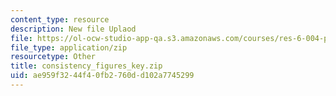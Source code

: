 ```yaml
---
content_type: resource
description: New file Uplaod
file: https://ol-ocw-studio-app-qa.s3.amazonaws.com/courses/res-6-004-principles-of-computer-system-design-an-introduction-spring-2009/ae959f3244f40fb2760dd102a7745299_consistency_figures_key.zip
file_type: application/zip
resourcetype: Other
title: consistency_figures_key.zip
uid: ae959f32-44f4-0fb2-760d-d102a7745299
---
```

